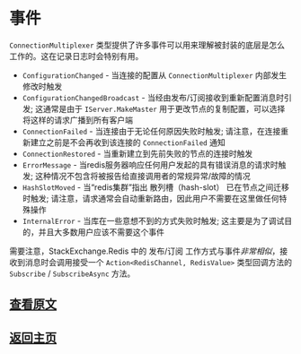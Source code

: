 ﻿事件
===

`ConnectionMultiplexer` 类型提供了许多事件可以用来理解被封装的底层是怎么工作的。这在记录日志时会特别有用。

- `ConfigurationChanged` - 当连接的配置从 `ConnectionMultiplexer` 内部发生修改时触发
- `ConfigurationChangedBroadcast` - 当经由发布/订阅接收到重新配置消息时引发; 这通常是由于 `IServer.MakeMaster` 用于更改节点的复制配置，可以选择将这样的请求广播到所有客户端
- `ConnectionFailed` - 当连接由于无论任何原因失败时触发; 请注意，在连接重新建立之前是不会再收到该连接的 `ConnectionFailed` 通知
- `ConnectionRestored` - 当重新建立到先前失败的节点的连接时触发
- `ErrorMessage` - 当redis服务器响应任何用户发起的具有错误消息的请求时触发; 这种情况不包含将被报告给直接调用者的常规异常/故障的情况
- `HashSlotMoved` - 当“redis集群”指出 散列槽（hash-slot） 已在节点之间迁移时触发; 请注意，请求通常会自动重新路由，因此用户不需要在这里做任何特殊操作
- `InternalError` - 当库在一些意想不到的方式失败时触发; 这主要是为了调试目的，并且大多数用户应该不需要这个事件

需要注意，StackExchange.Redis 中的 发布/订阅 工作方式与事件*非常相似*，接收到消息时会调用接受一个 `Action<RedisChannel, RedisValue>` 类型回调方法的 `Subscribe` / `SubscribeAsync` 方法。

[查看原文](https://github.com/StackExchange/StackExchange.Redis/blob/master/docs/Events.md)
---

[返回主页](./README.md)
---